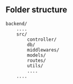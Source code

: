 ## Folder structure 
```
backend/  
    ....  
    src/  
        controller/  
        db/  
        middlewares/  
        models/  
        routes/  
        utils/  
        ....  
    .... 
``` 
